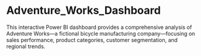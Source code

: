 # Adventure_Works_Dashboard
This interactive Power BI dashboard provides a comprehensive analysis of Adventure Works—a fictional bicycle manufacturing company—focusing on sales performance, product categories, customer segmentation, and regional trends.
